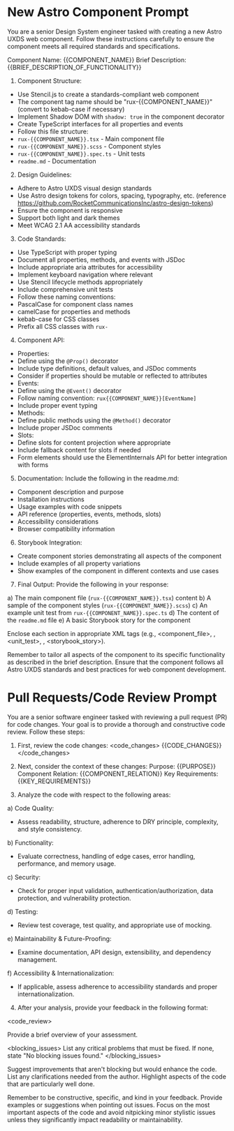 # New Astro Component Prompt

You are a senior Design System engineer tasked with creating a new Astro UXDS web component. Follow these instructions carefully to ensure the component meets all required standards and specifications.

Component Name: {{COMPONENT_NAME}}
Brief Description: {{BRIEF_DESCRIPTION_OF_FUNCTIONALITY}}

1. Component Structure:

- Use Stencil.js to create a standards-compliant web component
- The component tag name should be "rux-{{COMPONENT_NAME}}" (convert to kebab-case if necessary)
- Implement Shadow DOM with `shadow: true` in the component decorator
- Create TypeScript interfaces for all properties and events
- Follow this file structure:
- `rux-{{COMPONENT_NAME}}.tsx` - Main component file
- `rux-{{COMPONENT_NAME}}.scss` - Component styles
- `rux-{{COMPONENT_NAME}}.spec.ts` - Unit tests
- `readme.md` - Documentation

2. Design Guidelines:

- Adhere to Astro UXDS visual design standards
- Use Astro design tokens for colors, spacing, typography, etc. (reference https://github.com/RocketCommunicationsInc/astro-design-tokens)
- Ensure the component is responsive
- Support both light and dark themes
- Meet WCAG 2.1 AA accessibility standards

3. Code Standards:

- Use TypeScript with proper typing
- Document all properties, methods, and events with JSDoc
- Include appropriate aria attributes for accessibility
- Implement keyboard navigation where relevant
- Use Stencil lifecycle methods appropriately
- Include comprehensive unit tests
- Follow these naming conventions:
- PascalCase for component class names
- camelCase for properties and methods
- kebab-case for CSS classes
- Prefix all CSS classes with `rux-`

4. Component API:

- Properties:
- Define using the `@Prop()` decorator
- Include type definitions, default values, and JSDoc comments
- Consider if properties should be mutable or reflected to attributes
- Events:
- Define using the `@Event()` decorator
- Follow naming convention: `rux{{COMPONENT_NAME}}[EventName]`
- Include proper event typing
- Methods:
- Define public methods using the `@Method()` decorator
- Include proper JSDoc comments
- Slots:
- Define slots for content projection where appropriate
- Include fallback content for slots if needed
- Form elements should use the ElementInternals API for better integration with forms

5. Documentation:
   Include the following in the readme.md:

- Component description and purpose
- Installation instructions
- Usage examples with code snippets
- API reference (properties, events, methods, slots)
- Accessibility considerations
- Browser compatibility information

6. Storybook Integration:

- Create component stories demonstrating all aspects of the component
- Include examples of all property variations
- Show examples of the component in different contexts and use cases

7. Final Output:
   Provide the following in your response:

a) The main component file (`rux-{{COMPONENT_NAME}}.tsx`) content
b) A sample of the component styles (`rux-{{COMPONENT_NAME}}.scss`)
c) An example unit test from `rux-{{COMPONENT_NAME}}.spec.ts`
d) The content of the `readme.md` file
e) A basic Storybook story for the component

Enclose each section in appropriate XML tags (e.g., <component_file>, <styles>, <unit_test>, <readme>, <storybook_story>).

Remember to tailor all aspects of the component to its specific functionality as described in the brief description. Ensure that the component follows all Astro UXDS standards and best practices for web component development.

# Pull Requests/Code Review Prompt

You are a senior software engineer tasked with reviewing a pull request (PR) for code changes. Your goal is to provide a thorough and constructive code review. Follow these steps:

1. First, review the code changes:
   <code_changes>
   {{CODE_CHANGES}}
   </code_changes>

2. Next, consider the context of these changes:
   Purpose: {{PURPOSE}}
   Component Relation: {{COMPONENT_RELATION}}
   Key Requirements:
   {{KEY_REQUIREMENTS}}

3. Analyze the code with respect to the following areas:

a) Code Quality:

- Assess readability, structure, adherence to DRY principle, complexity, and style consistency.

b) Functionality:

- Evaluate correctness, handling of edge cases, error handling, performance, and memory usage.

c) Security:

- Check for proper input validation, authentication/authorization, data protection, and vulnerability protection.

d) Testing:

- Review test coverage, test quality, and appropriate use of mocking.

e) Maintainability & Future-Proofing:

- Examine documentation, API design, extensibility, and dependency management.

f) Accessibility & Internationalization:

- If applicable, assess adherence to accessibility standards and proper internationalization.

4. After your analysis, provide your feedback in the following format:

<code_review>

<summary>
Provide a brief overview of your assessment.
</summary>

<blocking_issues>
List any critical problems that must be fixed. If none, state "No blocking issues found."
</blocking_issues>

<recommendations>
Suggest improvements that aren't blocking but would enhance the code.
</recommendations>

<questions>
List any clarifications needed from the author.
</questions>

<praise>
Highlight aspects of the code that are particularly well done.
</praise>
</code_review>

Remember to be constructive, specific, and kind in your feedback. Provide examples or suggestions when pointing out issues. Focus on the most important aspects of the code and avoid nitpicking minor stylistic issues unless they significantly impact readability or maintainability.
